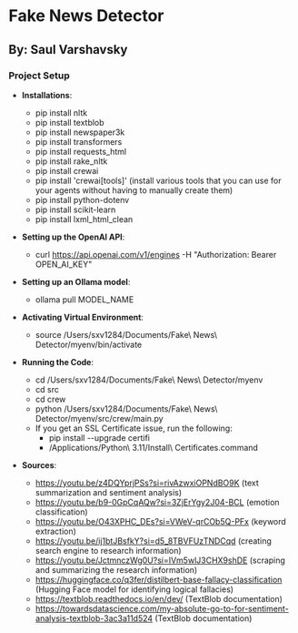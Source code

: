 
<!-- README.md is generated from README.Rmd. Please edit that file -->

# Fake News Detector

## By: Saul Varshavsky

<!-- badges: start -->
<!-- badges: end -->


### Project Setup

- **Installations**:
  - pip install nltk
  - pip install textblob
  - pip install newspaper3k
  - pip install transformers
  - pip install requests_html
  - pip install rake_nltk
  - pip install crewai
  - pip install 'crewai[tools]' (install various tools that you can use for your agents without having to manually create them)
  - pip install python-dotenv
  - pip install scikit-learn
  - pip install lxml_html_clean

- **Setting up the OpenAI API**:
  - curl https://api.openai.com/v1/engines -H "Authorization: Bearer OPEN_AI_KEY"

- **Setting up an Ollama model**:
  - ollama pull MODEL_NAME

- **Activating Virtual Environment**:
  - source /Users/sxv1284/Documents/Fake\ News\ Detector/myenv/bin/activate

- **Running the Code**:
  - cd /Users/sxv1284/Documents/Fake\ News\ Detector/myenv
  - cd src
  - cd crew
  - python /Users/sxv1284/Documents/Fake\ News\ Detector/myenv/src/crew/main.py
  - If you get an SSL Certificate issue, run the following:
    - pip install --upgrade certifi
    - /Applications/Python\ 3.11/Install\ Certificates.command

- **Sources**:
  - https://youtu.be/z4DQYprjPSs?si=rivAzwxiOPNdBO9K (text summarization and sentiment analysis)
  - https://youtu.be/b9-0GpCqAQw?si=3ZjErYgy2J04-BCL (emotion classification)
  - https://youtu.be/O43XPHC_DEs?si=VWeV-qrCOb5Q-PFx (keyword extraction)
  - https://youtu.be/ij1btJBsfkY?si=d5_8TBVFUzTNDCqd (creating search engine to research information)
  - https://youtu.be/JctmnczWg0U?si=IVm5wlJ3CHX9shDE (scraping and summarizing the research information)
  - https://huggingface.co/q3fer/distilbert-base-fallacy-classification (Hugging Face model for identifying logical fallacies)
  - https://textblob.readthedocs.io/en/dev/ (TextBlob documentation)
  - https://towardsdatascience.com/my-absolute-go-to-for-sentiment-analysis-textblob-3ac3a11d524 (TextBlob documentation)
